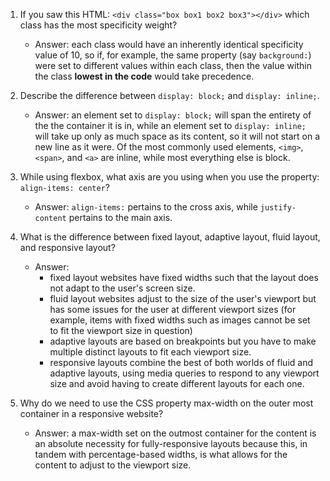 <!-- Answers to the Self Study Questions go here -->

1. If you saw this HTML: `<div class="box box1 box2 box3"></div>` which class has the most specificity weight?
    * Answer: each class would have an inherently identical specificity value of 10, so if, for example, the same property (say `background:`) were set to different values within each class, then the value within the class __lowest in the code__ would take precedence.

2. Describe the difference between `display: block;` and `display: inline;`.

    * Answer: an element set to `display: block;` will span the entirety of the the container it is in, while an element set to `display: inline;` will take up only as much space as its content, so it will not start on a new line as it were. Of the most commonly used elements, `<img>`, `<span>`, and `<a>` are inline, while most everything else is block. 

3. While using flexbox, what axis are you using when you use the property: `align-items: center`?

    * Answer: `align-items:` pertains to the cross axis, while `justify-content` pertains to the main axis.

4. What is the difference between fixed layout, adaptive layout, fluid layout, and responsive layout?

    * Answer: 
        * fixed layout websites have fixed widths such that the layout does not adapt to the user's screen size.
        * fluid layout websites adjust to the size of the user's viewport but has some issues for the user at different viewport sizes (for example, items with fixed widths such as images cannot be set to fit the viewport size in question)
        * adaptive layouts are based on breakpoints but you have to make multiple distinct layouts to fit each viewport size. 
        * responsive layouts combine the best of both worlds of fluid and adaptive layouts, using media queries to respond to any viewport size and avoid having to create different layouts for each one.

5. Why do we need to use the CSS property max-width on the outer most container in a responsive website?
    * Answer: a max-width set on the outmost container for the content is an absolute necessity for fully-responsive layouts because this, in tandem with percentage-based widths, is what allows for the content to adjust to the viewport size.
